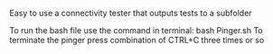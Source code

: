 Easy to use a connectivity tester that outputs tests to a subfolder

To run the bash file use the command in terminal: bash Pinger.sh
To terminate the pinger press combination of CTRL+C three times or so
